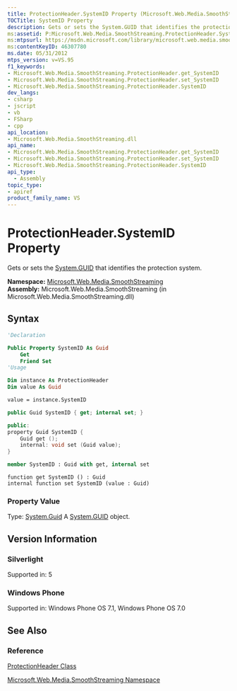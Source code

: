 ```yaml
---
title: ProtectionHeader.SystemID Property (Microsoft.Web.Media.SmoothStreaming)
TOCTitle: SystemID Property
description: Gets or sets the System.GUID that identifies the protection system.
ms:assetid: P:Microsoft.Web.Media.SmoothStreaming.ProtectionHeader.SystemID
ms:mtpsurl: https://msdn.microsoft.com/library/microsoft.web.media.smoothstreaming.protectionheader.systemid(v=VS.95)
ms:contentKeyID: 46307780
ms.date: 05/31/2012
mtps_version: v=VS.95
f1_keywords:
- Microsoft.Web.Media.SmoothStreaming.ProtectionHeader.get_SystemID
- Microsoft.Web.Media.SmoothStreaming.ProtectionHeader.set_SystemID
- Microsoft.Web.Media.SmoothStreaming.ProtectionHeader.SystemID
dev_langs:
- csharp
- jscript
- vb
- FSharp
- cpp
api_location:
- Microsoft.Web.Media.SmoothStreaming.dll
api_name:
- Microsoft.Web.Media.SmoothStreaming.ProtectionHeader.get_SystemID
- Microsoft.Web.Media.SmoothStreaming.ProtectionHeader.set_SystemID
- Microsoft.Web.Media.SmoothStreaming.ProtectionHeader.SystemID
api_type:
  - Assembly
topic_type:
- apiref
product_family_name: VS
---
```


# ProtectionHeader.SystemID Property

Gets or sets the [System.GUID](https://msdn.microsoft.com/library/cey1zx63\(v=vs.95\)) that identifies the protection system.

**Namespace:**  [Microsoft.Web.Media.SmoothStreaming](microsoft-web-media-smoothstreaming-namespace_1.md)  
**Assembly:**  Microsoft.Web.Media.SmoothStreaming (in Microsoft.Web.Media.SmoothStreaming.dll)

## Syntax

```vb
'Declaration

Public Property SystemID As Guid
    Get
    Friend Set
'Usage

Dim instance As ProtectionHeader
Dim value As Guid

value = instance.SystemID
```

```csharp
public Guid SystemID { get; internal set; }
```

```cpp
public:
property Guid SystemID {
    Guid get ();
    internal: void set (Guid value);
}
```

``` fsharp
member SystemID : Guid with get, internal set
```

```jscript
function get SystemID () : Guid
internal function set SystemID (value : Guid)
```

### Property Value

Type: [System.Guid](https://msdn.microsoft.com/library/cey1zx63\(v=vs.95\))  
A [System.GUID](https://msdn.microsoft.com/library/cey1zx63\(v=vs.95\)) object.

## Version Information

### Silverlight

Supported in: 5  

### Windows Phone

Supported in: Windows Phone OS 7.1, Windows Phone OS 7.0  

## See Also

### Reference

[ProtectionHeader Class](protectionheader-class-microsoft-web-media-smoothstreaming_1.md)

[Microsoft.Web.Media.SmoothStreaming Namespace](microsoft-web-media-smoothstreaming-namespace_1.md)
